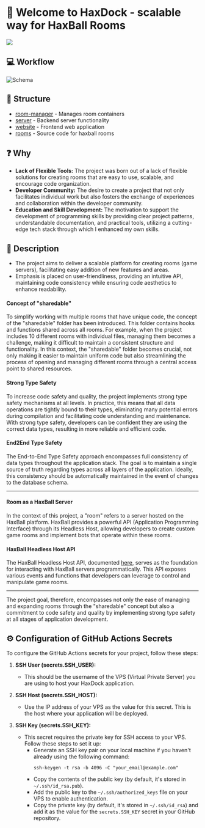 # 👋 Welcome to HaxDock - scalable way for HaxBall Rooms

![](https://github-readme-tech-stack.vercel.app/api/cards?title=Tech+Stack&align=center&titleAlign=center&fontSize=20&lineHeight=14&lineCount=2&theme=ayu&width=500&bg=%230B0E14&titleColor=%231c9eff&line1=typescript%2Ctypescript%2Cauto%3Breact%2Creact%2Cauto%3Bnestjs%2Cnestjs%2CE0234E&line2=graphql%2Cgraphql%2CE10098%3Bprisma%2Cprisma%2Cffffff%3Bmongodb%2Cmongodb%2Cauto%3Bdocker%2Cdocker%2Cauto%3B)

## 💻 Workflow

![Schema](https://i.imgur.com/1vW2zNX.png)

## 📰 Structure

- [room-manager](https://github.com/SMALIE/haxdock/tree/main/manager#readme) - Manages room containers
- [server](https://github.com/SMALIE/haxdock/tree/main/server#readme) - Backend server functionality
- [website](https://github.com/SMALIE/haxdock/tree/main/website#readme) - Frontend web application
- [rooms](https://github.com/SMALIE/haxdock/tree/main/rooms#readme) - Source code for haxball rooms

## ❓ Why

- **Lack of Flexible Tools:** The project was born out of a lack of flexible solutions for creating rooms that are easy to use, scalable, and encourage code organization.
- **Developer Community:** The desire to create a project that not only facilitates individual work but also fosters the exchange of experiences and collaboration within the developer community.
- **Education and Skill Development:** The motivation to support the development of programming skills by providing clear project patterns, understandable documentation, and practical tools, utilizing a cutting-edge tech stack through which I enhanced my own skills.

## 📖 Description

- The project aims to deliver a scalable platform for creating rooms (game servers), facilitating easy addition of new features and areas.
- Emphasis is placed on user-friendliness, providing an intuitive API, maintaining code consistency while ensuring code aesthetics to enhance readability.

#### Concept of "sharedable"

To simplify working with multiple rooms that have unique code, the concept of the "sharedable" folder has been introduced. This folder contains hooks and functions shared across all rooms.
For example, when the project includes 10 different rooms with individual files, managing them becomes a challenge, making it difficult to maintain a consistent structure and functionality. In this context, the "sharedable" folder becomes crucial, not only making it easier to maintain uniform code but also streamlining the process of opening and managing different rooms through a central access point to shared resources.

#### Strong Type Safety

To increase code safety and quality, the project implements strong type safety mechanisms at all levels. In practice, this means that all data operations are tightly bound to their types, eliminating many potential errors during compilation and facilitating code understanding and maintenance. With strong type safety, developers can be confident they are using the correct data types, resulting in more reliable and efficient code.

#### End2End Type Safety

The End-to-End Type Safety approach encompasses full consistency of data types throughout the application stack. The goal is to maintain a single source of truth regarding types across all layers of the application. Ideally, this consistency should be automatically maintained in the event of changes to the database schema.

---

#### Room as a HaxBall Server

In the context of this project, a "room" refers to a server hosted on the HaxBall platform. HaxBall provides a powerful API (Application Programming Interface) through its Headless Host, allowing developers to create custom game rooms and implement bots that operate within these rooms.

#### HaxBall Headless Host API

The HaxBall Headless Host API, documented [here](https://github.com/haxball/haxball-issues/wiki/Headless-Host), serves as the foundation for interacting with HaxBall servers programmatically. This API exposes various events and functions that developers can leverage to control and manipulate game rooms.

---

The project goal, therefore, encompasses not only the ease of managing and expanding rooms through the "sharedable" concept but also a commitment to code safety and quality by implementing strong type safety at all stages of application development.

## ⚙️ Configuration of GitHub Actions Secrets

To configure the GitHub Actions secrets for your project, follow these steps:

1. **SSH User (secrets.SSH_USER):**
   - This should be the username of the VPS (Virtual Private Server) you are using to host your HaxDock application.

2. **SSH Host (secrets.SSH_HOST):**
   - Use the IP address of your VPS as the value for this secret. This is the host where your application will be deployed.

3. **SSH Key (secrets.SSH_KEY):**
   - This secret requires the private key for SSH access to your VPS. Follow these steps to set it up:
     - Generate an SSH key pair on your local machine if you haven't already using the following command:
       ```
       ssh-keygen -t rsa -b 4096 -C "your_email@example.com"
       ```
     - Copy the contents of the public key (by default, it's stored in `~/.ssh/id_rsa.pub`).
     - Add the public key to the `~/.ssh/authorized_keys` file on your VPS to enable authentication.
     - Copy the private key (by default, it's stored in `~/.ssh/id_rsa`) and add it as the value for the `secrets.SSH_KEY` secret in your GitHub repository.
